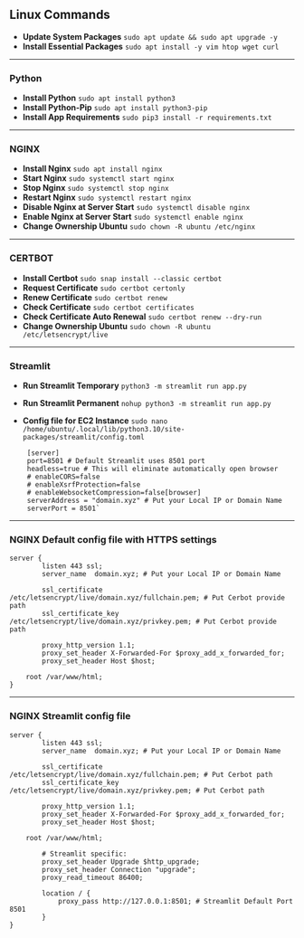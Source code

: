 ## Linux Commands
- **Update System Packages** `sudo apt update && sudo apt upgrade -y` 
- **Install Essential Packages** `sudo apt install -y vim htop wget curl `
---
### Python

- **Install Python** `sudo apt install python3`
- **Install Python-Pip**  `sudo apt install python3-pip`
- **Install App Requirements** `sudo pip3 install -r requirements.txt`
---
### NGINX

- **Install Nginx** `sudo apt install nginx` 
- **Start Nginx** `sudo systemctl start nginx` 
- **Stop Nginx** `sudo systemctl stop nginx` 
- **Restart Nginx** `sudo systemctl restart nginx` 
- **Disable Nginx at Server Start** `sudo systemctl disable nginx` 
- **Enable Nginx at Server Start** `sudo systemctl enable nginx` 
- **Change Ownership Ubuntu** `sudo chown -R ubuntu /etc/nginx`
---
### CERTBOT

- **Install Certbot** `sudo snap install --classic certbot`
- **Request Certificate** `sudo certbot certonly`
- **Renew Certificate** `sudo certbot renew`
- **Check Certificate** `sudo certbot certificates`
- **Check Certificate Auto Renewal** `sudo certbot renew --dry-run`
- **Change Ownership Ubuntu** `sudo chown -R ubuntu /etc/letsencrypt/live`
---
### Streamlit

-  **Run Streamlit Temporary**  `python3 -m streamlit run app.py`
-  **Run Streamlit Permanent**  `nohup python3 -m streamlit run app.py`
-  **Config file for EC2 Instance**  `sudo nano /home/ubuntu/.local/lib/python3.10/site-packages/streamlit/config.toml`

		[server]
		port=8501 # Default Streamlit uses 8501 port
		headless=true # This will eliminate automatically open browser
		# enableCORS=false
		# enableXsrfProtection=false
		# enableWebsocketCompression=false[browser]
		serverAddress = "domain.xyz" # Put your Local IP or Domain Name
		serverPort = 8501`
---
### NGINX Default config file with HTTPS settings

    server {
            listen 443 ssl;
            server_name  domain.xyz; # Put your Local IP or Domain Name
      
            ssl_certificate /etc/letsencrypt/live/domain.xyz/fullchain.pem; # Put Cerbot provide path
            ssl_certificate_key /etc/letsencrypt/live/domain.xyz/privkey.pem; # Put Cerbot provide path
      
            proxy_http_version 1.1; 
            proxy_set_header X-Forwarded-For $proxy_add_x_forwarded_for;
            proxy_set_header Host $host;
    	
    	root /var/www/html;
    }
---

### NGINX Streamlit config file

    server {
            listen 443 ssl;
            server_name  domain.xyz; # Put your Local IP or Domain Name
      
            ssl_certificate /etc/letsencrypt/live/domain.xyz/fullchain.pem; # Put Cerbot path
            ssl_certificate_key /etc/letsencrypt/live/domain.xyz/privkey.pem; # Put Cerbot path
      
            proxy_http_version 1.1; 
            proxy_set_header X-Forwarded-For $proxy_add_x_forwarded_for;
            proxy_set_header Host $host;
    	
    	root /var/www/html;
    
            # Streamlit specific: 
            proxy_set_header Upgrade $http_upgrade;
            proxy_set_header Connection "upgrade";
            proxy_read_timeout 86400;
     
            location / {
                proxy_pass http://127.0.0.1:8501; # Streamlit Default Port 8501
            }
    }
